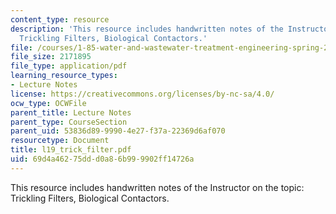 ```yaml
---
content_type: resource
description: 'This resource includes handwritten notes of the Instructor on the topic:
  Trickling Filters, Biological Contactors.'
file: /courses/1-85-water-and-wastewater-treatment-engineering-spring-2006/69d4a46275ddd0a86b999902ff14726a_l19_trick_filter.pdf
file_size: 2171895
file_type: application/pdf
learning_resource_types:
- Lecture Notes
license: https://creativecommons.org/licenses/by-nc-sa/4.0/
ocw_type: OCWFile
parent_title: Lecture Notes
parent_type: CourseSection
parent_uid: 53836d89-9990-4e27-f37a-22369d6af070
resourcetype: Document
title: l19_trick_filter.pdf
uid: 69d4a462-75dd-d0a8-6b99-9902ff14726a
---
```

This resource includes handwritten notes of the Instructor on the topic: Trickling Filters, Biological Contactors.